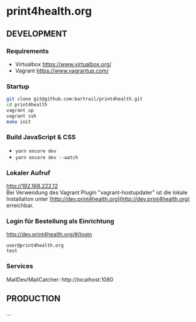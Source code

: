 print4health.org
====================

DEVELOPMENT
-----------

### Requirements
- Virtualbox https://www.virtualbox.org/
- Vagrant https://www.vagrantup.com/

### Startup

```bash
git clone git@github.com:bartrail/print4health.git
cd print4health
vagrant up
vagrant ssh
make init
``` 

### Build JavaScript & CSS
- ```yarn encore dev```
- ```yarn encore dev --watch```

### Lokaler Aufruf

http://192.168.222.12  
Bei Verwendung des Vagrant Plugin "vagrant-hostupdater" ist die lokale Installation unter [http://dev.print4health.org](http://dev.print4health.org) erreichbar.

### Login für Bestellung als Einrichtung

http://dev.print4health.org/#/login

    user@print4health.org
    test

### Services

MailDev/MailCatcher: http://localhost:1080

PRODUCTION
----------
... 
